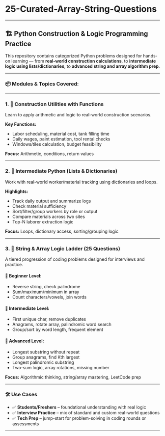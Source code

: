 # 25-Curated-Array-String-Questions



---

## 🏗️ Python Construction & Logic Programming Practice

This repository contains categorized Python problems designed for hands-on learning — from **real-world construction calculations**, to **intermediate logic using lists/dictionaries**, to **advanced string and array algorithm prep**.

---

### 📦 Modules & Topics Covered:

---

### 1. 🧱 **Construction Utilities with Functions**

Learn to apply arithmetic and logic to real-world construction scenarios.

**Key Functions:**

* Labor scheduling, material cost, tank filling time
* Daily wages, paint estimation, tool rental checks
* Windows/tiles calculation, budget feasibility

**Focus:** Arithmetic, conditions, return values

---

### 2. 🔁 **Intermediate Python (Lists & Dictionaries)**

Work with real-world worker/material tracking using dictionaries and loops.

**Highlights:**

* Track daily output and summarize logs
* Check material sufficiency
* Sort/filter/group workers by role or output
* Compare materials across two sites
* Top-N laborer extraction logic

**Focus:** Loops, dictionary access, sorting/grouping logic

---

### 3. 🧠 **String & Array Logic Ladder (25 Questions)**

A tiered progression of coding problems designed for interviews and practice.

#### 🔰 Beginner Level:

* Reverse string, check palindrome
* Sum/maximum/minimum in array
* Count characters/vowels, join words

#### 🔁 Intermediate Level:

* First unique char, remove duplicates
* Anagrams, rotate array, palindromic word search
* Group/sort by word length, frequent element

#### 🚀 Advanced Level:

* Longest substring without repeat
* Group anagrams, find Kth largest
* Longest palindromic substring
* Two-sum logic, array rotations, missing number

**Focus:** Algorithmic thinking, string/array mastering, LeetCode prep

---

### 🛠️ Use Cases

* ✅ **Students/Freshers** – foundational understanding with real logic
* ✅ **Interview Practice** – mix of standard and custom real-world questions
* ✅ **Tech Prep** – jump-start for problem-solving in coding rounds or assessments

---



